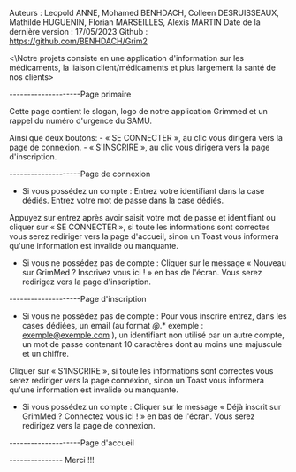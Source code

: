 Auteurs : Leopold ANNE, Mohamed BENHDACH, Colleen DESRUISSEAUX, Mathilde HUGUENIN, Florian MARSEILLES, Alexis MARTIN
Date de la dernière version : 17/05/2023
Github : https://github.com/BENHDACH/Grim2

<\Notre projets consiste en une application d'information sur les médicaments, la liaison client/médicaments et plus largement la santé de nos clients>

--------------------Page primaire

Cette page contient le slogan, logo de notre application Grimmed et un rappel du numéro d'urgence du SAMU. 

Ainsi que deux boutons: 
    - « SE CONNECTER », au clic vous dirigera vers la page de connexion.
    - « S'INSCRIRE », au clic vous dirigera vers la page d'inscription.

--------------------Page de connexion 
* Si vous possédez un compte :
Entrez votre identifiant dans la case dédiés.
Entrez votre mot de passe dans la case dédiés. 

Appuyez sur entrez après avoir saisit votre mot de passe et identifiant ou cliquer sur « SE CONNECTER », si toute les informations sont correctes vous serez rediriger vers la page d'accueil, sinon un Toast vous informera qu'une information est invalide ou manquante.

* Si vous ne possédez pas de compte :
Cliquer sur le message « Nouveau sur GrimMed ? Inscrivez vous ici ! » en bas de l'écran. 
Vous serez redirigez vers la page d'inscription.

--------------------Page d'inscription
* Si vous ne possédez pas de compte :
Pour vous inscrire entrez, dans les cases dédiées, un email (au format *@*.* exemple : exemple@exemple.com ), un identifiant non utilisé par un autre compte, un mot de passe contenant 10 caractères dont au moins une majuscule et un chiffre.

Cliquer sur « S'INSCRIRE », si toute les informations sont correctes vous serez rediriger vers la page connexion, sinon un Toast vous informera qu'une information est invalide ou manquante.

* Si vous possédez un compte :
Cliquer sur le message « Déjà inscrit sur GrimMed ? Connectez vous ici ! » en bas de l'écran. 
Vous serez redirigez vers la page de connexion. 

--------------------Page d'accueil

--------------- Merci !!!




